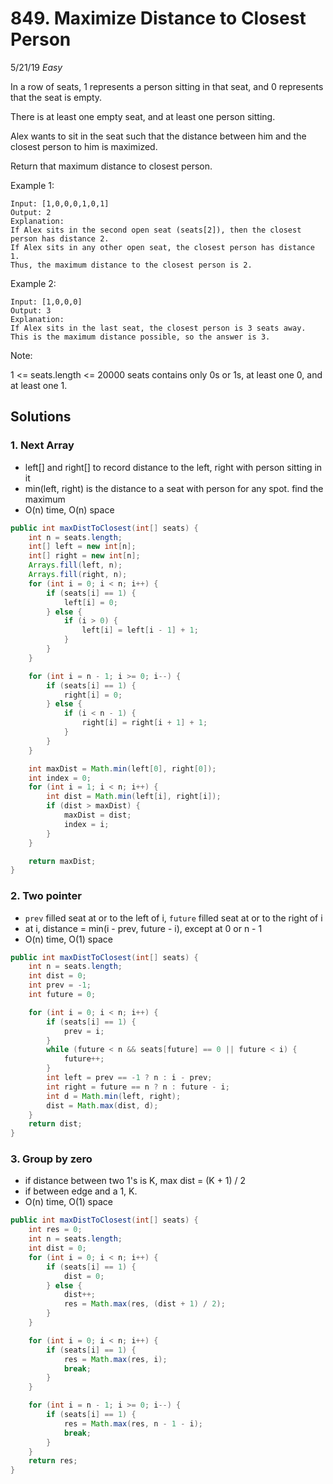 # 849. Maximize Distance to Closest Person
5/21/19
*Easy*

In a row of seats, 1 represents a person sitting in that seat, and 0 represents that the seat is empty.

There is at least one empty seat, and at least one person sitting.

Alex wants to sit in the seat such that the distance between him and the closest person to him is maximized.

Return that maximum distance to closest person.

Example 1:
```
Input: [1,0,0,0,1,0,1]
Output: 2
Explanation:
If Alex sits in the second open seat (seats[2]), then the closest person has distance 2.
If Alex sits in any other open seat, the closest person has distance 1.
Thus, the maximum distance to the closest person is 2.
```
Example 2:
```
Input: [1,0,0,0]
Output: 3
Explanation:
If Alex sits in the last seat, the closest person is 3 seats away.
This is the maximum distance possible, so the answer is 3.
```
Note:

1 <= seats.length <= 20000
seats contains only 0s or 1s, at least one 0, and at least one 1.

## Solutions
### 1. Next Array
- left[] and right[] to record distance to the left, right with person sitting in it
- min(left, right) is the distance to a seat with person for any spot. find the maximum
- O(n) time, O(n) space
```Java
public int maxDistToClosest(int[] seats) {
    int n = seats.length;
    int[] left = new int[n];
    int[] right = new int[n];
    Arrays.fill(left, n);
    Arrays.fill(right, n);
    for (int i = 0; i < n; i++) {
        if (seats[i] == 1) {
            left[i] = 0;
        } else {
            if (i > 0) {
                left[i] = left[i - 1] + 1;
            }
        }
    }

    for (int i = n - 1; i >= 0; i--) {
        if (seats[i] == 1) {
            right[i] = 0;
        } else {
            if (i < n - 1) {
                right[i] = right[i + 1] + 1;
            }
        }
    }

    int maxDist = Math.min(left[0], right[0]);
    int index = 0;
    for (int i = 1; i < n; i++) {
        int dist = Math.min(left[i], right[i]);
        if (dist > maxDist) {
            maxDist = dist;
            index = i;
        }
    }

    return maxDist;
}
```

### 2. Two pointer
- `prev` filled seat at or to the left of i, `future` filled seat at or to the right of i
- at i, distance = min(i - prev, future - i), except at 0 or n - 1
- O(n) time, O(1) space
```Java
public int maxDistToClosest(int[] seats) {
    int n = seats.length;
    int dist = 0;
    int prev = -1;
    int future = 0;

    for (int i = 0; i < n; i++) {
        if (seats[i] == 1) {
            prev = i;
        }
        while (future < n && seats[future] == 0 || future < i) {
            future++;
        }
        int left = prev == -1 ? n : i - prev;
        int right = future == n ? n : future - i;
        int d = Math.min(left, right);
        dist = Math.max(dist, d);
    }
    return dist;
}
```

### 3. Group by zero
- if distance between two 1's is K, max dist = (K + 1) / 2
- if between edge and a 1, K.
- O(n) time, O(1) space
```Java
public int maxDistToClosest(int[] seats) {
    int res = 0;
    int n = seats.length;
    int dist = 0;
    for (int i = 0; i < n; i++) {
        if (seats[i] == 1) {
            dist = 0;
        } else {
            dist++;
            res = Math.max(res, (dist + 1) / 2);
        }
    }

    for (int i = 0; i < n; i++) {
        if (seats[i] == 1) {
            res = Math.max(res, i);
            break;
        }
    }

    for (int i = n - 1; i >= 0; i--) {
        if (seats[i] == 1) {
            res = Math.max(res, n - 1 - i);
            break;
        }
    }
    return res;
}
```
